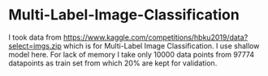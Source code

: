 # Multi-Label-Image-Classification
I took data from https://www.kaggle.com/competitions/hbku2019/data?select=imgs.zip which is for Multi-Label Image Classification. I use shallow model here. For lack of memory I take only 10000 data points from 97774 datapoints as train set from which 20% are kept for validation.
